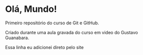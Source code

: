 # Olá, Mundo!
 Primeiro repositório do curso de Git e GitHub.

 Criado durante uma aula gravada do curso em video do Gustavo Guanabara.

Essa linha eu adicionei direto pelo site
